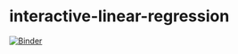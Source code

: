 # interactive-linear-regression

[![Binder](https://mybinder.org/badge_logo.svg)](https://mybinder.org/v2/gh/vishrut-patel/interactive-linear-regression/HEAD?labpath=https%3A%2F%2Fgithub.com%2Fvishrut-patel%2Finteractive-linear-regression%2Fblob%2Fmain%2FLinearRegression.ipynb)
